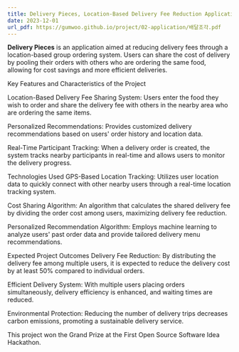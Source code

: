 ```yaml
---
title: Delivery Pieces, Location-Based Delivery Fee Reduction Application
date: 2023-12-01
url_pdf: https://gumwoo.github.io/project/02-application/배달조각.pdf
---
```



**Delivery Pieces** is an application aimed at reducing delivery fees through a location-based group ordering system. Users can share the cost of delivery by pooling their orders with others who are ordering the same food, allowing for cost savings and more efficient deliveries.

<!--more-->

Key Features and Characteristics of the Project

Location-Based Delivery Fee Sharing System: Users enter the food they wish to order and share the delivery fee with others in the nearby area who are ordering the same items.

Personalized Recommendations: Provides customized delivery recommendations based on users' order history and location data.

Real-Time Participant Tracking: When a delivery order is created, the system tracks nearby participants in real-time and allows users to monitor the delivery progress.

Technologies Used
GPS-Based Location Tracking: Utilizes user location data to quickly connect with other nearby users through a real-time location tracking system.

Cost Sharing Algorithm: An algorithm that calculates the shared delivery fee by dividing the order cost among users, maximizing delivery fee reduction.

Personalized Recommendation Algorithm: Employs machine learning to analyze users' past order data and provide tailored delivery menu recommendations.

Expected Project Outcomes
Delivery Fee Reduction: By distributing the delivery fee among multiple users, it is expected to reduce the delivery cost by at least 50% compared to individual orders.

Efficient Delivery System: With multiple users placing orders simultaneously, delivery efficiency is enhanced, and waiting times are reduced.

Environmental Protection: Reducing the number of delivery trips decreases carbon emissions, promoting a sustainable delivery service.

This project won the Grand Prize at the First Open Source Software Idea Hackathon.
